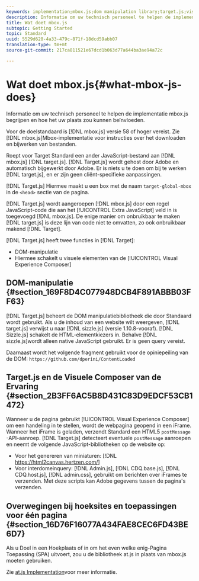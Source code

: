 ```yaml
---
keywords: implementation;mbox.js;dom manipulation library;target.js;visual experience composer;iframe;angular sites;single page applications;single page app;SPA
description: Informatie om uw technisch personeel te helpen de implementatie mbox.js begrijpen en hoe het uw plaats zou kunnen beïnvloeden.
title: Wat doet mbox.js
subtopic: Getting Started
topic: Standard
uuid: 5529d620-4a33-479c-871f-18dcd59abb07
translation-type: tm+mt
source-git-commit: 217ca811521e67dcd1b063d77a644ba3ae94a72c

---
```



# Wat doet mbox.js{#what-mbox-js-does}

Informatie om uw technisch personeel te helpen de implementatie mbox.js begrijpen en hoe het uw plaats zou kunnen beïnvloeden.

Voor de doelstandaard is [!DNL mbox.js] versie 58 of hoger vereist. Zie [!DNL mbox.js]Mbox-implementatie [](../../../c-implementing-target/c-implementing-target-for-client-side-web/t-mbox-download/mbox-download.md#task_4EAE26BB84FD4E1D858F411AEDF4B420)voor instructies over het downloaden en bijwerken van bestanden.

Roept voor Target Standard een ander JavaScript-bestand aan [!DNL mbox.js] [!DNL target.js]. [!DNL Target.js] wordt gehost door Adobe en automatisch bijgewerkt door Adobe. Er is niets u te doen om bij te werken [!DNL target.js], en er zijn geen cliënt-specifieke aanpassingen.

[!DNL Target.js] Hiermee maakt u een box met de naam `target-global-mbox` in de `<head>` sectie van de pagina.

[!DNL Target.js] wordt aangeroepen [!DNL mbox.js] door een regel JavaScript-code die aan het [!UICONTROL Extra JavaScript] veld in is toegevoegd [!DNL mbox.js]. De enige manier om onbruikbaar te maken [!DNL target.js] is deze lijn van code niet te omvatten, zo ook onbruikbaar makend [!DNL Target].

[!DNL Target.js] heeft twee functies in [!DNL Target]:

* DOM-manipulatie
* Hiermee schakelt u visuele elementen van de [!UICONTROL Visual Experience Composer]

## DOM-manipulatie {#section_169F8D4C077948DCB4F891ABBB03FF63}

[!DNL Target.js] beheert de DOM manipulatiebibliotheek die door Standaard wordt gebruikt. Als u de inhoud van een website wilt weergeven, [!DNL target.js] verwijst u naar [!DNL sizzle.js] (versie 1.10.8-vooraf). [!DNL Sizzle.js] schakelt de HTML-elementkiezers in. Behalve [!DNL sizzle.js]wordt alleen native JavaScript gebruikt. Er is geen query vereist.

Daarnaast wordt het volgende fragment gebruikt voor de opiniepeiling van de DOM:
`https://github.com/dperini/ContentLoaded`

## Target.js en de Visuele Composer van de Ervaring {#section_2B3FF6AC5B8D431C83D9EDCF53CB1472}

Wanneer u de pagina gebruikt [!UICONTROL Visual Experience Composer] om een handeling in te stellen, wordt de webpagina geopend in een iFrame. Wanneer het iFrame is geladen, verzendt Standard een HTML5 `postMessage` -API-aanroep. [!DNL Target.js] detecteert eventuele `postMessage` aanroepen en neemt de volgende JavaScript-bibliotheken op de website op:

* Voor het genereren van miniaturen: [!DNL https://html2canvas.hertzen.com/]
* Voor interdomeinquery: [!DNL Admin.js], [!DNL CDQ.base.js], [!DNL CDQ.host.js], [!DNL admin.css], gebruikt om berichten over iFrames te verzenden. Met deze scripts kan Adobe gegevens tussen de pagina&#39;s verzenden.

## Overwegingen bij hoeksites en toepassingen voor één pagina {#section_16D76F16077A434FAE8CEC6FD43BE6D7}

Als u Doel in een Hoekplaats of in om het even welke enig-Pagina Toepassing (SPA) uitvoert, zou u de bibliotheek at.js in plaats van mbox.js moeten gebruiken.

Zie [at.js Implementation](../../../c-implementing-target/c-implementing-target-for-client-side-web/t-mbox-download/c-target-atjs-implementation/target-atjs-implementation.md#concept_8AC8D169E02944B1A547A0CAD97EAC17)voor meer informatie.
